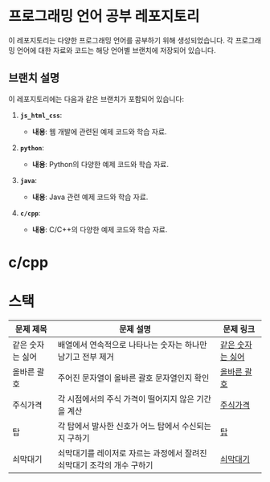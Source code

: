 # 프로그래밍 언어 공부 레포지토리

이 레포지토리는 다양한 프로그래밍 언어를 공부하기 위해 생성되었습니다. 각 프로그래밍 언어에 대한 자료와 코드는 해당 언어별 브랜치에 저장되어 있습니다.

## 브랜치 설명

이 레포지토리에는 다음과 같은 브랜치가 포함되어 있습니다:

1. **`js_html_css`**:
   - **내용**: 웹 개발에 관련된 예제 코드와 학습 자료.

2. **`python`**:
   - **내용**: Python의 다양한 예제 코드와 학습 자료.

3. **`java`**:
   - **내용**: Java 관련 예제 코드와 학습 자료.

4. **`c/cpp`**:
   - **내용**: C/C++의 다양한 예제 코드와 학습 자료.

# c/cpp 

# 스택

| 문제 제목 | 문제 설명 | 문제 링크 |
|-----------|-----------|-----------|
| 같은 숫자는 싫어 | 배열에서 연속적으로 나타나는 숫자는 하나만 남기고 전부 제거 | [같은 숫자는 싫어](https://programmers.co.kr/learn/courses/30/lessons/12906) |
| 올바른 괄호 | 주어진 문자열이 올바른 괄호 문자열인지 확인 | [올바른 괄호](https://programmers.co.kr/learn/courses/30/lessons/12909) |
| 주식가격 | 각 시점에서의 주식 가격이 떨어지지 않은 기간을 계산 | [주식가격](https://programmers.co.kr/learn/courses/30/lessons/42584) |
| 탑 | 각 탑에서 발사한 신호가 어느 탑에서 수신되는지 구하기 | [탑](https://programmers.co.kr/learn/courses/30/lessons/42588) |
| 쇠막대기 | 쇠막대기를 레이저로 자르는 과정에서 잘려진 쇠막대기 조각의 개수 구하기 | [쇠막대기](https://programmers.co.kr/learn/courses/30/lessons/42585) |
